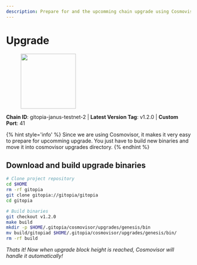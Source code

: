 ```yaml
---
description: Prepare for and the upcomming chain upgrade using Cosmovisor.
---
```


# Upgrade

<figure><img src="https://raw.githubusercontent.com/kj89/testnet_manuals/main/pingpub/logos/gitopia.png" width="150" alt=""><figcaption></figcaption></figure>

**Chain ID**: gitopia-janus-testnet-2 | **Latest Version Tag**: v1.2.0 | **Custom Port**: 41

{% hint style='info' %}
Since we are using Cosmovisor, it makes it very easy to prepare for upcomming upgrade.
You just have to build new binaries and move it into cosmovisor upgrades directory.
{% endhint %}

## Download and build upgrade binaries

```bash
# Clone project repository
cd $HOME
rm -rf gitopia
git clone gitopia://gitopia/gitopia
cd gitopia

# Build binaries
git checkout v1.2.0
make build
mkdir -p $HOME/.gitopia/cosmovisor/upgrades/genesis/bin
mv build/gitopiad $HOME/.gitopia/cosmovisor/upgrades/genesis/bin/
rm -rf build
```

*Thats it! Now when upgrade block height is reached, Cosmovisor will handle it automatically!*
